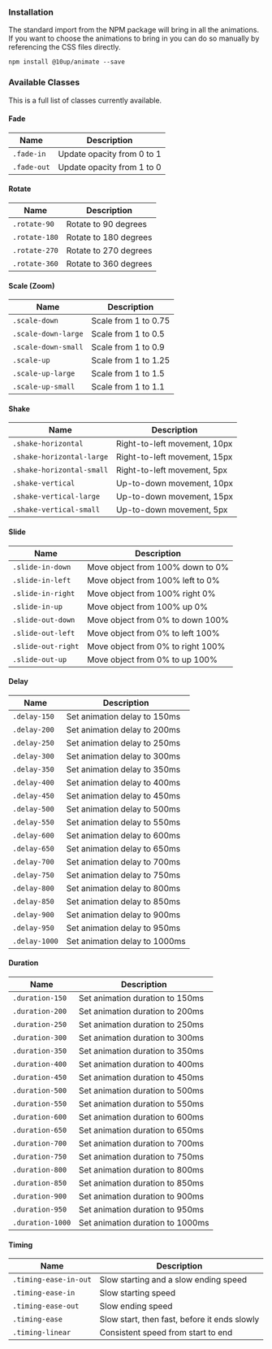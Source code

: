 <h3>Installation</h3>

<p>The standard import from the NPM package will bring in all the animations. If you want to choose the animations to bring in you can do so manually by referencing the CSS files directly.</p>

<div class="u-spacing__bottom--medium">
<code>npm install @10up/animate --save</code>
</div>

<h3>Available Classes</h3>
<p>This is a full list of classes currently available.</p>

<h4>Fade</h4>

<table class="u-spacing__bottom--medium">
	<thead>
		<tr>
			<th>Name</th>
			<th>Description</th>
		</tr>
	</thead>
	<tbody>
		<tr>
			<td><code class="is-clean">.fade-in</code></td>
			<td>Update opacity from 0 to 1</td>
		</tr>
		<tr>
			<td><code class="is-clean">.fade-out</code></td>
			<td>Update opacity from 1 to 0</td>
		</tr>
	</tbody>
</table>

<h4>Rotate</h4>

<table class="u-spacing__bottom--medium">
	<thead>
		<tr>
			<th>Name</th>
			<th>Description</th>
		</tr>
	</thead>
	<tbody>
		<tr>
			<td><code class="is-clean">.rotate-90</code></td>
			<td>Rotate to 90 degrees</td>
		</tr>
		<tr>
			<td><code class="is-clean">.rotate-180</code></td>
			<td>Rotate to 180 degrees</td>
		</tr>
		<tr>
			<td><code class="is-clean">.rotate-270</code></td>
			<td>Rotate to 270 degrees</td>
		</tr>
		<tr>
			<td><code class="is-clean">.rotate-360</code></td>
			<td>Rotate to 360 degrees</td>
		</tr>
	</tbody>
</table>

<h4>Scale (Zoom)</h4>

<table class="u-spacing__bottom--medium">
	<thead>
		<tr>
			<th>Name</th>
			<th>Description</th>
		</tr>
	</thead>
	<tbody>
		<tr>
			<td><code class="is-clean">.scale-down</code></td>
			<td>Scale from 1 to 0.75</td>
		</tr>
		<tr>
			<td><code class="is-clean">.scale-down-large</code></td>
			<td>Scale from 1 to 0.5</td>
		</tr>
		<tr>
			<td><code class="is-clean">.scale-down-small</code></td>
			<td>Scale from 1 to 0.9</td>
		</tr>
		<tr>
			<td><code class="is-clean">.scale-up</code></td>
			<td>Scale from 1 to 1.25</td>
		</tr>
		<tr>
			<td><code class="is-clean">.scale-up-large</code></td>
			<td>Scale from 1 to 1.5</td>
		</tr>
		<tr>
			<td><code class="is-clean">.scale-up-small</code></td>
			<td>Scale from 1 to 1.1</td>
		</tr>
	</tbody>
</table>

<h4>Shake</h4>

<table class="u-spacing__bottom--medium">
	<thead>
		<tr>
			<th>Name</th>
			<th>Description</th>
		</tr>
	</thead>
	<tbody>
		<tr>
			<td><code class="is-clean">.shake-horizontal</code></td>
			<td>Right-to-left movement, 10px</td>
		</tr>
		<tr>
			<td><code class="is-clean">.shake-horizontal-large</code></td>
			<td>Right-to-left movement, 15px</td>
		</tr>
		<tr>
			<td><code class="is-clean">.shake-horizontal-small</code></td>
			<td>Right-to-left movement, 5px</td>
		</tr>
		<tr>
			<td><code class="is-clean">.shake-vertical</code></td>
			<td>Up-to-down movement, 10px</td>
		</tr>
		<tr>
			<td><code class="is-clean">.shake-vertical-large</code></td>
			<td>Up-to-down movement, 15px</td>
		</tr>
		<tr>
			<td><code class="is-clean">.shake-vertical-small</code></td>
			<td>Up-to-down movement, 5px</td>
		</tr>
	</tbody>
</table>

<h4>Slide</h4>

<table class="u-spacing__bottom--medium">
	<thead>
		<tr>
			<th>Name</th>
			<th>Description</th>
		</tr>
	</thead>
	<tbody>
		<tr>
			<td><code class="is-clean">.slide-in-down</code></td>
			<td>Move object from 100% down to 0%</td>
		</tr>
		<tr>
			<td><code class="is-clean">.slide-in-left</code></td>
			<td>Move object from 100% left to 0%</td>
		</tr>
		<tr>
			<td><code class="is-clean">.slide-in-right</code></td>
			<td>Move object from 100% right 0%</td>
		</tr>
		<tr>
			<td><code class="is-clean">.slide-in-up</code></td>
			<td>Move object from 100% up 0%</td>
		</tr>
		<tr>
			<td><code class="is-clean">.slide-out-down</code></td>
			<td>Move object from 0% to down 100%</td>
		</tr>
		<tr>
			<td><code class="is-clean">.slide-out-left</code></td>
			<td>Move object from 0% to left 100%</td>
		</tr>
		<tr>
			<td><code class="is-clean">.slide-out-right</code></td>
			<td>Move object from 0% to right 100%</td>
		</tr>
		<tr>
			<td><code class="is-clean">.slide-out-up</code></td>
			<td>Move object from 0% to up 100%</td>
		</tr>
	</tbody>
</table>

<h4>Delay</h4>

<table class="u-spacing__bottom--medium">
	<thead>
		<tr>
			<th>Name</th>
			<th>Description</th>
		</tr>
	</thead>
	<tbody>
		<tr>
			<td><code class="is-clean">.delay-150</code></td>
			<td>Set animation delay to 150ms</td>
		</tr>
		<tr>
			<td><code class="is-clean">.delay-200</code></td>
			<td>Set animation delay to 200ms</td>
		</tr>
		<tr>
			<td><code class="is-clean">.delay-250</code></td>
			<td>Set animation delay to 250ms</td>
		</tr>
		<tr>
			<td><code class="is-clean">.delay-300</code></td>
			<td>Set animation delay to 300ms</td>
		</tr>
		<tr>
			<td><code class="is-clean">.delay-350</code></td>
			<td>Set animation delay to 350ms</td>
		</tr>
		<tr>
			<td><code class="is-clean">.delay-400</code></td>
			<td>Set animation delay to 400ms</td>
		</tr>
		<tr>
			<td><code class="is-clean">.delay-450</code></td>
			<td>Set animation delay to 450ms</td>
		</tr>
		<tr>
			<td><code class="is-clean">.delay-500</code></td>
			<td>Set animation delay to 500ms</td>
		</tr>
		<tr>
			<td><code class="is-clean">.delay-550</code></td>
			<td>Set animation delay to 550ms</td>
		</tr>
		<tr>
			<td><code class="is-clean">.delay-600</code></td>
			<td>Set animation delay to 600ms</td>
		</tr>
		<tr>
			<td><code class="is-clean">.delay-650</code></td>
			<td>Set animation delay to 650ms</td>
		</tr>
		<tr>
			<td><code class="is-clean">.delay-700</code></td>
			<td>Set animation delay to 700ms</td>
		</tr>
		<tr>
			<td><code class="is-clean">.delay-750</code></td>
			<td>Set animation delay to 750ms</td>
		</tr>
		<tr>
			<td><code class="is-clean">.delay-800</code></td>
			<td>Set animation delay to 800ms</td>
		</tr>
		<tr>
			<td><code class="is-clean">.delay-850</code></td>
			<td>Set animation delay to 850ms</td>
		</tr>
		<tr>
			<td><code class="is-clean">.delay-900</code></td>
			<td>Set animation delay to 900ms</td>
		</tr>
		<tr>
			<td><code class="is-clean">.delay-950</code></td>
			<td>Set animation delay to 950ms</td>
		</tr>
		<tr>
			<td><code class="is-clean">.delay-1000</code></td>
			<td>Set animation delay to 1000ms</td>
		</tr>
	</tbody>
</table>

<h4>Duration</h4>

<table class="u-spacing__bottom--medium">
	<thead>
		<tr>
			<th>Name</th>
			<th>Description</th>
		</tr>
	</thead>
	<tbody>
	<tr>
	    <td><code class="is-clean">.duration-150</code></td>
	    <td>Set animation duration to 150ms</td>
	</tr>
	<tr>
	    <td><code class="is-clean">.duration-200</code></td>
	    <td>Set animation duration to 200ms</td>
	</tr>
	<tr>
	    <td><code class="is-clean">.duration-250</code></td>
	    <td>Set animation duration to 250ms</td>
	</tr>
	<tr>
	    <td><code class="is-clean">.duration-300</code></td>
	    <td>Set animation duration to 300ms</td>
	</tr>
	<tr>
	    <td><code class="is-clean">.duration-350</code></td>
	    <td>Set animation duration to 350ms</td>
	</tr>
	<tr>
	    <td><code class="is-clean">.duration-400</code></td>
	    <td>Set animation duration to 400ms</td>
	</tr>
	<tr>
	    <td><code class="is-clean">.duration-450</code></td>
	    <td>Set animation duration to 450ms</td>
	</tr>
	<tr>
	    <td><code class="is-clean">.duration-500</code></td>
	    <td>Set animation duration to 500ms</td>
	</tr>
	<tr>
	    <td><code class="is-clean">.duration-550</code></td>
	    <td>Set animation duration to 550ms</td>
	</tr>
	<tr>
	    <td><code class="is-clean">.duration-600</code></td>
	    <td>Set animation duration to 600ms</td>
	</tr>
	<tr>
	    <td><code class="is-clean">.duration-650</code></td>
	    <td>Set animation duration to 650ms</td>
	</tr>
	<tr>
	    <td><code class="is-clean">.duration-700</code></td>
	    <td>Set animation duration to 700ms</td>
	</tr>
	<tr>
	    <td><code class="is-clean">.duration-750</code></td>
	    <td>Set animation duration to 750ms</td>
	</tr>
	<tr>
	    <td><code class="is-clean">.duration-800</code></td>
	    <td>Set animation duration to 800ms</td>
	</tr>
	<tr>
	    <td><code class="is-clean">.duration-850</code></td>
	    <td>Set animation duration to 850ms</td>
	</tr>
	<tr>
	    <td><code class="is-clean">.duration-900</code></td>
	    <td>Set animation duration to 900ms</td>
	</tr>
	<tr>
	    <td><code class="is-clean">.duration-950</code></td>
	    <td>Set animation duration to 950ms</td>
	</tr>
	<tr>
	    <td><code class="is-clean">.duration-1000</code></td>
	    <td>Set animation duration to 1000ms</td>
	</tr>
	</tbody>
</table>

<h4>Timing</h4>

<table class="u-spacing__bottom--medium">
	<thead>
		<tr>
			<th>Name</th>
			<th>Description</th>
		</tr>
	</thead>
	<tbody>
		<tr>
			<td><code class="is-clean">.timing-ease-in-out</code></td>
			<td>Slow starting and a slow ending speed</td>
		</tr>
		<tr>
			<td><code class="is-clean">.timing-ease-in</code></td>
			<td>Slow starting speed</td>
		</tr>
		<tr>
			<td><code class="is-clean">.timing-ease-out</code></td>
			<td>Slow ending speed</td>
		</tr>
		<tr>
			<td><code class="is-clean">.timing-ease</code></td>
			<td>Slow start, then fast, before it ends slowly</td>
		</tr>
		<tr>
			<td><code class="is-clean">.timing-linear</code></td>
			<td>Consistent speed from start to end</td>
		</tr>
	</tbody>
</table>
